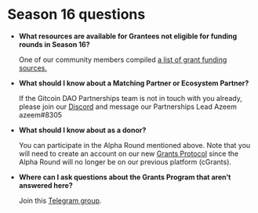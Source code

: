 # Season 16 questions

*   **What resources are available for Grantees not eligible for funding rounds in Season 16?**

    One of our community members compiled [a list of grant funding sources.](https://twitter.com/jeremyanew/status/1590043618672508928?s=21)
*   **What should I know about a Matching Partner or Ecosystem Partner?**

    If the Gitcoin DAO Partnerships team is not in touch with you already, please join our [Discord](https://discord.gg/gitcoin) and message our Partnerships Lead Azeem azeem#8305
*   **What should I know about as a donor?**

    You can participate in the Alpha Round mentioned above. Note that you will need to create an account on our new [Grants Protocol](https://support.gitcoin.co/grants-protocol) since the Alpha Round will no longer be on our previous platform (cGrants).
*   **Where can I ask questions about the Grants Program that aren’t answered here?**

    Join this [Telegram group](https://t.me/+xiZqWLiVx2YxYjA5).
